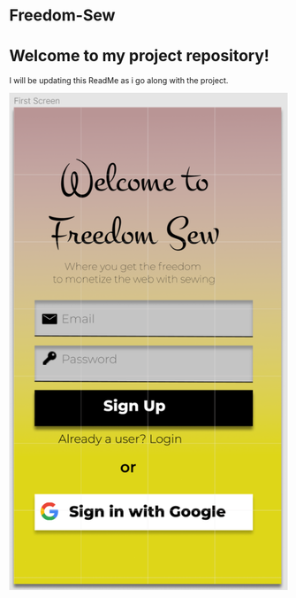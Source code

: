 # Freedom-Sew


# Welcome to my project repository!

I will be updating this ReadMe as i go along with the project.


![](snapshots/first%20screen.png)

